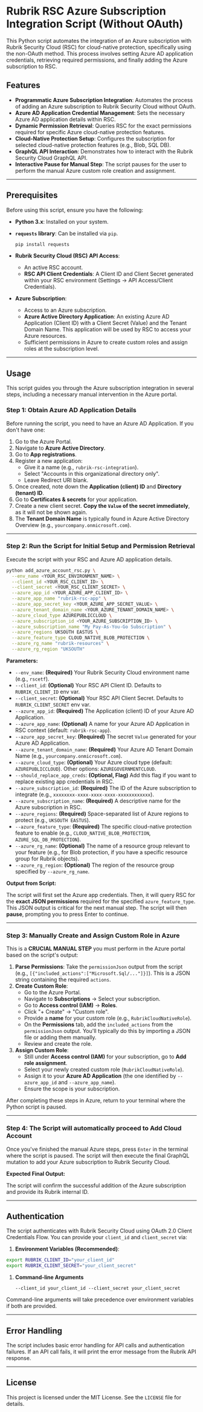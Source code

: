# Rubrik RSC Azure Subscription Integration Script (Without OAuth)

This Python script automates the integration of an Azure subscription with Rubrik Security Cloud (RSC) for cloud-native protection, specifically using the non-OAuth method. This process involves setting Azure AD application credentials, retrieving required permissions, and finally adding the Azure subscription to RSC.

## Features

* **Programmatic Azure Subscription Integration**: Automates the process of adding an Azure subscription to Rubrik Security Cloud without OAuth.
* **Azure AD Application Credential Management**: Sets the necessary Azure AD application details within RSC.
* **Dynamic Permission Retrieval**: Queries RSC for the exact permissions required for specific Azure cloud-native protection features.
* **Cloud-Native Protection Setup**: Configures the subscription for selected cloud-native protection features (e.g., Blob, SQL DB).
* **GraphQL API Interaction**: Demonstrates how to interact with the Rubrik Security Cloud GraphQL API.
* **Interactive Pause for Manual Step**: The script pauses for the user to perform the manual Azure custom role creation and assignment.

-----

## Prerequisites

Before using this script, ensure you have the following:

* **Python 3.x**: Installed on your system.
* **`requests` library**: Can be installed via `pip`.
  
  ```bash
  pip install requests
  ```

* **Rubrik Security Cloud (RSC) API Access**:
  * An active RSC account.
  * **RSC API Client Credentials**: A Client ID and Client Secret generated within your RSC environment (Settings -\> API Access/Client Credentials).
* **Azure Subscription**:
  * Access to an Azure subscription.
  * **Azure Active Directory Application**: An existing Azure AD Application (Client ID) with a Client Secret (Value) and the Tenant Domain Name. This application will be used by RSC to access your Azure resources.
  * Sufficient permissions in Azure to create custom roles and assign roles at the subscription level.

-----

## Usage

This script guides you through the Azure subscription integration in several steps, including a necessary manual intervention in the Azure portal.

### Step 1: Obtain Azure AD Application Details

Before running the script, you need to have an Azure AD Application. If you don't have one:

1. Go to the Azure Portal.
2. Navigate to **Azure Active Directory**.
3. Go to **App registrations**.
4. Register a new application:
      * Give it a name (e.g., `rubrik-rsc-integration`).
      * Select "Accounts in this organizational directory only".
      * Leave Redirect URI blank.
5. Once created, note down the **Application (client) ID** and **Directory (tenant) ID**.
6. Go to **Certificates & secrets** for your application.
7. Create a new client secret. **Copy the `Value` of the secret immediately**, as it will not be shown again.
8. The **Tenant Domain Name** is typically found in Azure Active Directory Overview (e.g., `yourcompany.onmicrosoft.com`).

-----

### Step 2: Run the Script for Initial Setup and Permission Retrieval

Execute the script with your RSC and Azure AD application details.

```bash
python add_azure_account_rsc.py \
  --env_name <YOUR_RSC_ENVIRONMENT_NAME> \
  --client_id <YOUR_RSC_CLIENT_ID> \
  --client_secret <YOUR_RSC_CLIENT_SECRET> \
  --azure_app_id <YOUR_AZURE_APP_CLIENT_ID> \
  --azure_app_name "rubrik-rsc-app" \
  --azure_app_secret_key <YOUR_AZURE_APP_SECRET_VALUE> \
  --azure_tenant_domain_name <YOUR_AZURE_TENANT_DOMAIN_NAME> \
  --azure_cloud_type AZUREPUBLICCLOUD \
  --azure_subscription_id <YOUR_AZURE_SUBSCRIPTION_ID> \
  --azure_subscription_name "My Pay-As-You-Go Subscription" \
  --azure_regions UKSOUTH EASTUS \
  --azure_feature_type CLOUD_NATIVE_BLOB_PROTECTION \
  --azure_rg_name "rubrik-resources" \
  --azure_rg_region "UKSOUTH"
```

**Parameters:**

* `--env_name`: **(Required)** Your Rubrik Security Cloud environment name (e.g., `rscetf`).
* `--client_id`: **(Optional)** Your RSC API Client ID. Defaults to `RUBRIK_CLIENT_ID` env var.
* `--client_secret`: **(Optional)** Your RSC API Client Secret. Defaults to `RUBRIK_CLIENT_SECRET` env var.
* `--azure_app_id`: **(Required)** The Application (client) ID of your Azure AD Application.
* `--azure_app_name`: **(Optional)** A name for your Azure AD Application in RSC context (default: `rubrik-rsc-app`).
* `--azure_app_secret_key`: **(Required)** The secret `Value` generated for your Azure AD Application.
* `--azure_tenant_domain_name`: **(Required)** Your Azure AD Tenant Domain Name (e.g., `yourcompany.onmicrosoft.com`).
* `--azure_cloud_type`: **(Optional)** Your Azure cloud type (default: `AZUREPUBLICCLOUD`). Other options: `AZUREGOVERNMENTCLOUD`.
* `--should_replace_app_creds`: **(Optional, Flag)** Add this flag if you want to replace existing app credentials in RSC.
* `--azure_subscription_id`: **(Required)** The ID of the Azure subscription to integrate (e.g., `xxxxxxxx-xxxx-xxxx-xxxx-xxxxxxxxxxxx`).
* `--azure_subscription_name`: **(Required)** A descriptive name for the Azure subscription in RSC.
* `--azure_regions`: **(Required)** Space-separated list of Azure regions to protect (e.g., `UKSOUTH EASTUS`).
* `--azure_feature_type`: **(Required)** The specific cloud-native protection feature to enable (e.g., `CLOUD_NATIVE_BLOB_PROTECTION`, `AZURE_SQL_DB_PROTECTION`).
* `--azure_rg_name`: **(Optional)** The name of a resource group relevant to your feature (e.g., for Blob protection, if you have a specific resource group for Rubrik objects).
* `--azure_rg_region`: **(Optional)** The region of the resource group specified by `--azure_rg_name`.

**Output from Script:**

The script will first set the Azure app credentials. Then, it will query RSC for the **exact JSON permissions** required for the specified `azure_feature_type`. This JSON output is critical for the next manual step. The script will then **pause**, prompting you to press Enter to continue.

-----

### Step 3: Manually Create and Assign Custom Role in Azure

This is a **CRUCIAL MANUAL STEP** you must perform in the Azure portal based on the script's output:

1. **Parse Permissions**: Take the `permissionJson` output from the script (e.g., `[{"included_actions":["Microsoft.Sql/..."]}]`). This is a JSON string containing the required `actions`.
2. **Create Custom Role**:
      * Go to the Azure Portal.
      * Navigate to **Subscriptions** -\> Select your subscription.
      * Go to **Access control (IAM)** -\> **Roles**.
      * Click "+ Create" -\> "Custom role".
      * Provide a **name** for your custom role (e.g., `RubrikCloudNativeRole`).
      * On the **Permissions** tab, add the `included_actions` from the `permissionJson` output. You'll typically do this by importing a JSON file or adding them manually.
      * Review and create the role.
3. **Assign Custom Role**:
      * Still under **Access control (IAM)** for your subscription, go to **Add role assignment**.
      * Select your newly created custom role (`RubrikCloudNativeRole`).
      * Assign it to your **Azure AD Application** (the one identified by `--azure_app_id` and `--azure_app_name`).
      * Ensure the scope is your subscription.

After completing these steps in Azure, return to your terminal where the Python script is paused.

-----

### Step 4: The Script will automatically proceed to Add Cloud Account

Once you've finished the manual Azure steps, press `Enter` in the terminal where the script is paused. The script will then execute the final GraphQL mutation to add your Azure subscription to Rubrik Security Cloud.

**Expected Final Output:**

The script will confirm the successful addition of the Azure subscription and provide its Rubrik internal ID.

-----

## Authentication

The script authenticates with Rubrik Security Cloud using OAuth 2.0 Client Credentials Flow. You can provide your `client_id` and `client_secret` via:

1. **Environment Variables (Recommended)**:

```bash
export RUBRIK_CLIENT_ID="your_client_id"
export RUBRIK_CLIENT_SECRET="your_client_secret"
```

1. **Command-line Arguments**

   `--client_id your_client_id --client_secret your_client_secret`

Command-line arguments will take precedence over environment variables if both are provided.

-----

## Error Handling

The script includes basic error handling for API calls and authentication failures. If an API call fails, it will print the error message from the Rubrik API response.

-----

## License

This project is licensed under the MIT License. See the `LICENSE` file for details.
